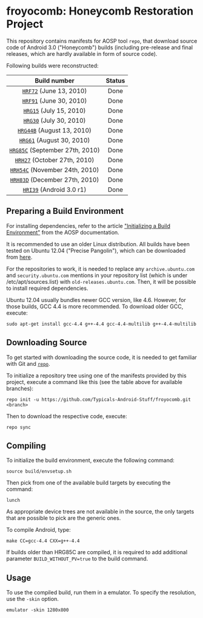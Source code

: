 froyocomb: Honeycomb Restoration Project 
===========

This repository contains manifests for AOSP tool `repo`, that download source code of Android 3.0 ("Honeycomb") builds (including pre-release and final releases, which are hardly available in form of source code). 

Following builds were reconstructed:

| Build number                             | Status           |
| :---:                                    |   :---:          |
| [`HRF72`] (June 13, 2010)                | Done             |
| [`HRF91`] (June 30, 2010)                | Done             |
| [`HRG15`] (July 15, 2010)                | Done             |
| [`HRG30`] (July 30, 2010)                | Done             |
| [`HRG44B`] (August 13, 2010)             | Done             |
| [`HRG61`] (August 30, 2010)              | Done             |
| [`HRG85C`] (September 27th, 2010)        | Done             |
| [`HRH27`] (October 27th, 2010)           | Done             |
| [`HRH54C`] (November 24th, 2010)         | Done             |
| [`HRH83D`] (December 27th, 2010)         | Done             |
| [`HRI39`] (Android 3.0 r1)               | Done             |

[`HRF72`]:  https://github.com/Typicals-Android-Stuff/froyocomb/tree/HRF72
[`HRF91`]:  https://github.com/Typicals-Android-Stuff/froyocomb/tree/HRF91
[`HRG15`]:  https://github.com/Typicals-Android-Stuff/froyocomb/tree/HRG15
[`HRG30`]:  https://github.com/Typicals-Android-Stuff/froyocomb/tree/HRG30
[`HRG44B`]: https://github.com/Typicals-Android-Stuff/froyocomb/tree/HRG44B
[`HRG61`]:  https://github.com/Typicals-Android-Stuff/froyocomb/tree/HRG61
[`HRG85C`]: https://github.com/Typicals-Android-Stuff/froyocomb/tree/HRG85C
[`HRH27`]:  https://github.com/Typicals-Android-Stuff/froyocomb/tree/HRH27
[`HRH54C`]: https://github.com/Typicals-Android-Stuff/froyocomb/tree/HRH54C
[`HRH83D`]: https://github.com/Typicals-Android-Stuff/froyocomb/tree/HRH83D
[`HRI39`]:  https://github.com/Typicals-Android-Stuff/froyocomb/tree/android-3.0_r1

Preparing a Build Environment
-----------------

For installing dependencies, refer to the article ["Initializing a Build Environment"](https://web.archive.org/web/20140208084633/http://source.android.com/source/initializing.html) from the AOSP documentation. 

It is recommended to use an older Linux distribution. All builds have been tested on Ubuntu 12.04 ("Precise Pangolin"), which can be downloaded from [here](https://old-releases.ubuntu.com/releases/12.04/ubuntu-12.04.5-desktop-amd64.iso). 

For the repositories to work, it is needed to replace any `archive.ubuntu.com` and `security.ubuntu.com` mentions in your repository list (which is under /etc/apt/sources.list) with `old-releases.ubuntu.com`. Then, it will be possible to install required dependencies.

Ubuntu 12.04 usually bundles newer GCC version, like 4.6. However, for those builds, GCC 4.4 is more recommended. To download older GCC, execute:

    sudo apt-get install gcc-4.4 g++-4.4 gcc-4.4-multilib g++-4.4-multilib  

Downloading Source
------------------

To get started with downloading the source code, it is needed to get familiar with Git and [`repo`](https://source.android.com/docs/setup/reference/repo).

To initialize a repository tree using one of the manifests provided by this project, execute a command like this (see the table above for available branches):

    repo init -u https://github.com/Typicals-Android-Stuff/froyocomb.git <branch>

Then to download the respective code, execute:

    repo sync

Compiling
---------

To initialize the build environment, execute the following command:

    source build/envsetup.sh

Then pick from one of the available build targets by executing the command:

    lunch
	
As appropriate device trees are not available in the source, the only targets that are possible to pick are the generic ones. 

To compile Android, type:

    make CC=gcc-4.4 CXX=g++-4.4
	
If builds older than HRG85C are compiled, it is required to add additional parameter `BUILD_WITHOUT_PV=true` to the build command.

Usage
-----

To use the compiled build, run them in a emulator. To specify the resolution, use the `-skin` option.

    emulator -skin 1280x800



	
	
